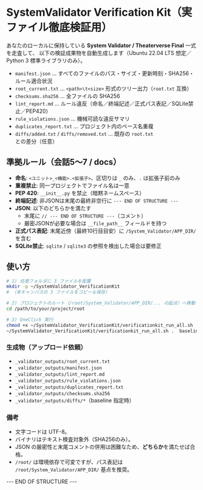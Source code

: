 # SystemValidator Verification Kit（実ファイル徹底検証用）

あなたのローカルに保持している **System Validator / Theaterverse Final** 一式を走査して、
以下の検証成果物を自動生成します（Ubuntu 22.04 LTS 想定／Python 3 標準ライブラリのみ）。

- `manifest.json` … すべてのファイルのパス・サイズ・更新時刻・SHA256・ルール適合状況
- `root_current.txt` … `<path>\t<size>` 形式のツリー出力（`root.txt` 互換）
- `checksums.sha256` … 全ファイルの SHA256
- `lint_report.md` … ルール違反（命名／終端記述／正式パス表記／SQLite禁止／PEP420）
- `rule_violations.json` … 機械可読な違反サマリ
- `duplicates_report.txt` … プロジェクト内のベース名重複
- `diffs/added.txt` / `diffs/removed.txt` … 既存の `root.txt` との差分（任意）

## 準拠ルール（会話5〜7 / docs）
- **命名**: `<ユニット>_<機能>.<拡張子>`、区切りは `_` のみ、`.` は拡張子前のみ
- **重複禁止**: 同一プロジェクトでファイル名は一意
- **PEP 420**: `__init__.py` を禁止（暗黙ネームスペース）
- **終端記述**: 非JSONは末尾の最終非空行に `--- END OF STRUCTURE ---`
- **JSON**: 以下のどちらかを満たす
  - 末尾に `// --- END OF STRUCTURE ---`（コメント）
  - 厳密JSONが必要な場合は `__file_path__` フィールドを持つ
- **正式パス表記**: 末尾近傍（最終10行目目安）に `/System_Validator/APP_DIR/` を含む
- **SQLite禁止**: `sqlite` / `sqlite3` の参照を検出した場合は要修正

## 使い方
```bash
# 1) 任意フォルダに 3 ファイルを配置
mkdir -p ~/SystemValidator_VerificationKit
# （本キャンバスの 3 ファイルをコピー＆保存）

# 2) プロジェクトのルート（/root/System_Validator/APP_DIR/... の起点）へ移動
cd /path/to/your/project/root

# 3) OneClick 実行
chmod +x ~/SystemValidator_VerificationKit/verificationkit_run_all.sh
~/SystemValidator_VerificationKit/verificationkit_run_all.sh .  baseline/root.txt   # ベースライン無しなら第2引数省略
```

### 生成物（アップロード依頼）
- `_validator_outputs/root_current.txt`
- `_validator_outputs/manifest.json`
- `_validator_outputs/lint_report.md`
- `_validator_outputs/rule_violations.json`
- `_validator_outputs/duplicates_report.txt`
- `_validator_outputs/checksums.sha256`
- `_validator_outputs/diffs/*`（baseline 指定時）

### 備考
- 文字コードは UTF-8。
- バイナリはテキスト検査対象外（SHA256のみ）。
- JSON の厳密性と末尾コメントの併用は困難なため、**どちらか**を満たせば合格。
- `/root/` は環境依存で可変ですが、パス表記は `/root/System_Validator/APP_DIR/` 基点を推奨。

--- END OF STRUCTURE ---
<!-- /root/System_Validator/APP_DIR/tools/VerificationKit/verificationkit_readme.md -->

